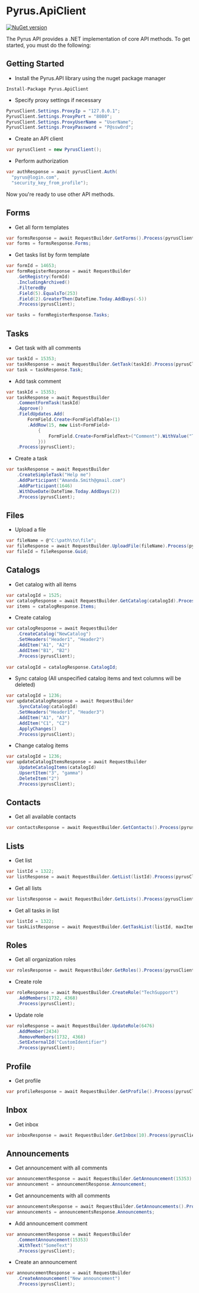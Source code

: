 # Pyrus.ApiClient

[![NuGet version](https://badge.fury.io/nu/Pyrus.ApiClient.svg)](https://badge.fury.io/nu/Pyrus.ApiClient)

The Pyrus API provides a .NET implementation of core API methods. To get started, you must do the following:

## Getting Started

* Install the Pyrus.API library using the nuget package manager

````
Install-Package Pyrus.ApiClient
````

* Specify proxy settings if necessary

```csharp
PyrusClient.Settings.ProxyIp = "127.0.0.1";
PyrusClient.Settings.ProxyPort = "8080";
PyrusClient.Settings.ProxyUserName = "UserName";
PyrusClient.Settings.ProxyPassword = "P@ssw0rd";
```

* Create an API client

```csharp
var pyrusClient = new PyrusClient();
```

* Perform authorization 

```csharp
var authResponse = await pyrusClient.Auth(
  "pyrus@login.com", 
  "security_key_from_profile");
```

Now you're ready to use other API methods.

## Forms

* Get all form templates
  
```csharp
var formsResponse = await RequestBuilder.GetForms().Process(pyrusClient);
var forms = formsResponse.Forms;
```

* Get tasks list by form template
  
```csharp
var formId = 14653;
var formRegisterResponse = await RequestBuilder
	.GetRegistry(formId)
	.IncludingArchived()
	.FilteredBy
	.Field(5).EqualsTo(253)
	.Field(2).GreaterThen(DateTime.Today.AddDays(-5))
	.Process(pyrusClient);

var tasks = formRegisterResponse.Tasks;
```

## Tasks

* Get task with all comments

```csharp
var taskId = 15353;
var taskResponse = await RequestBuilder.GetTask(taskId).Process(pyrusClient);;
var task = taskResponse.Task;
```

* Add task comment

```csharp
var taskId = 15353;
var taskResponse = await RequestBuilder
	.CommentFormTask(taskId)
	.Approve()
	.FieldUpdates.Add(
		FormField.Create<FormFieldTable>(1)
		.AddRow(15, new List<FormField>
			{
				FormField.Create<FormFieldText>("Comment").WithValue("Thhats's right")
			}))
	.Process(pyrusClient);
```

* Create a task
  
```csharp
var taskResponse = await RequestBuilder
	.CreateSimpleTask("Help me")
	.AddParticipant("Amanda.Smith@gmail.com")
	.AddParticipant(1646)
	.WithDueDate(DateTime.Today.AddDays(2))
	.Process(pyrusClient);
```

## Files

* Upload a file

```csharp
var fileName = @"C:\path\to\file";
var fileResponse = await RequestBuilder.UploadFile(fileName).Process(pyrusClient);
var fileId = fileResponse.Guid;
```

## Catalogs

* Get catalog with all items

```csharp
var catalogId = 1525;
var catalogResponse = await RequestBuilder.GetCatalog(catalogId).Process(pyrusClient);
var items = catalogResponse.Items;
```

* Create catalog

```csharp
var catalogResponse = await RequestBuilder
	.CreateCatalog("NewCatalog")
	.SetHeaders("Header1", "Header2")
	.AddItem("A1", "A2")
	.AddItem("B1", "B2")
	.Process(pyrusClient);
	
var catalogId = catalogResponse.CatalogId;
```

* Sync catalog (All unspecified catalog items and text columns will be deleted)

```csharp
var catalogId = 1236;
var updateCatalogResponse = await RequestBuilder
	.SyncCatalog(catalogId)
	.SetHeaders("Header1", "Header3")
	.AddItem("A1", "A3")
	.AddItem("C1", "C2")
	.ApplyChanges()
	.Process(pyrusClient);
```

* Change catalog items

```csharp
var catalogId = 1236;
var updateCatalogItemsResponse = await RequestBuilder
    .UpdateCatalogItems(catalogId)
    .UpsertItem("3", "gamma")
    .DeleteItem("2")
    .Process(pyrusClient);
```

## Contacts

* Get all available contacts

```csharp
var contactsResponse = await RequestBuilder.GetContacts().Process(pyrusClient);
```

## Lists

* Get list

```csharp
var listId = 1322;
var listResponse = await RequestBuilder.GetList(listId).Process(pyrusClient);
```

* Get all lists

```csharp
var listsResponse = await RequestBuilder.GetLists().Process(pyrusClient);
```

* Get all tasks in list

```csharp
var listId = 1322;
var taskListResponse = await RequestBuilder.GetTaskList(listId, maxItemCount: 25, includeArchived:true).Process(pyrusClient);
```

## Roles

* Get all organization roles

```csharp
var rolesResponse = await RequestBuilder.GetRoles().Process(pyrusClient);
```

* Create role

```csharp
var roleResponse = await RequestBuilder.CreateRole("TechSupport")
    .AddMembers(1732, 4368)
    .Process(pyrusClient);
```

* Update role

```csharp
var roleResponse = await RequestBuilder.UpdateRole(6476)
    .AddMember(2434)
    .RemoveMembers(1732, 4368)
    .SetExternalId("CustomIdentifier")
    .Process(pyrusClient);
```

## Profile

* Get profile

```csharp
var profileResponse = await RequestBuilder.GetProfile().Process(pyrusClient);
```


## Inbox

* Get inbox

```csharp
var inboxResponse = await RequestBuilder.GetInbox(10).Process(pyrusClient);
```

## Announcements

* Get announcement with all comments

```csharp
var announcementResponse = await RequestBuilder.GetAnnouncement(15353).Process(pyrusClient);
var announcement = announcementResponse.Announcement;
```

* Get announcements with all comments

```csharp
var announcementsResponse = await RequestBuilder.GetAnnouncements().Process(pyrusClient);
var announcements = announcementsResponse.Announcements;
```

* Add announcement comment

```csharp
var announcementResponse = await RequestBuilder
	.CommentAnnouncement(15353)
	.WithText("SomeText")
	.Process(pyrusClient);
```

* Create an announcement
  
```csharp
var announcementResponse = await RequestBuilder
	.CreateAnnouncement("New announcement")
	.Process(pyrusClient);
```
